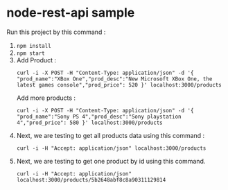 # node-rest-api sample

Run this project by this command :
1. `npm install`
2. `npm start`
3. Add Product : 
   ```
   curl -i -X POST -H "Content-Type: application/json" -d '{ "prod_name":"XBox One","prod_desc":"New Microsoft XBox One, the latest games console","prod_price": 520 }' localhost:3000/products
   ```
   Add more products :
   ```
   curl -i -X POST -H "Content-Type: application/json" -d '{ "prod_name":"Sony PS 4","prod_desc":"Sony playstation 4","prod_price": 580 }' localhost:3000/products
   ```
4. Next, we are testing to get all products data using this command :
    ```
    curl -i -H "Accept: application/json" localhost:3000/products
    ```
5. Next, we are testing to get one product by id using this command.
    ```$xslt
    curl -i -H "Accept: application/json" localhost:3000/products/5b2648abf8c8a90311129814
    ```
